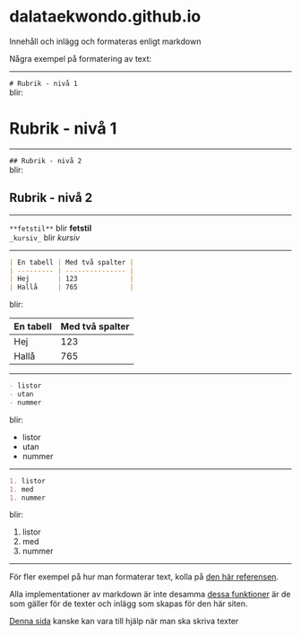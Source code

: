# dalataekwondo.github.io

Innehåll och inlägg och formateras enligt markdown

Några exempel på formatering av text:

---

`# Rubrik - nivå 1`  
blir:

# Rubrik - nivå 1

---

`## Rubrik - nivå 2`  
blir:

## Rubrik - nivå 2

---

`**fetstil**` blir **fetstil**  
`_kursiv_` blir _kursiv_

---

```markdown
| En tabell | Med två spalter |
| --------- | --------------- |
| Hej       | 123             |
| Hallå     | 765             |
```

blir:

| En tabell | Med två spalter |
| --------- | --------------- |
| Hej       | 123             |
| Hallå     | 765             |

---

```markdown
- listor
- utan
- nummer
```

blir:

- listor
- utan
- nummer

---

```markdown
1. listor
1. med
1. nummer
```

blir:

1. listor
1. med
1. nummer

---

För fler exempel på hur man formaterar text, kolla på [den här referensen](https://kramdown.gettalong.org/quickref.html).

Alla implementationer av markdown är inte desamma [dessa funktioner][format-functions] är de som gäller för de texter och inlägg som skapas för den här siten.

[format-functions]: https://www.markdownguide.org/tools/jekyll/

[Denna sida](https://stackedit.io/app) kanske kan vara till hjälp när man ska skriva texter